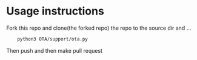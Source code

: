 # Usage instructions
Fork this repo and clone(the forked repo) the repo to the source dir and ...
```bash
    python3 OTA/support/ota.py
```
Then push and then make pull request
